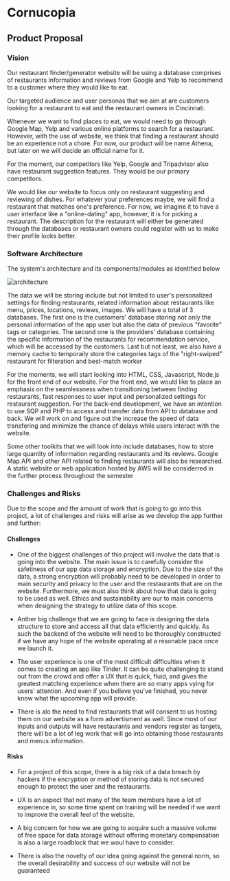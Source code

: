 # Cornucopia
## Product Proposal
### Vision 

Our restaurant finder/generator website will be using a database comprises of restaurants information and reviews from Google and Yelp to recommend to a customer where they would like to eat. 

Our targeted audience and user personas that we aim at are customers looking for a restaurant to eat and the restaurant owners in Cincinnati.

Whenever we want to find places to eat, we would need to go through Google Map, Yelp and various online platforms to search for a restaurant. However, with the use of website, we think that finding a restaurant should be an experience not a chore. For now, our product will be name Athena, but later on we will decide an official name for it. 

For the moment, our competitors like Yelp, Google and Tripadvisor also have restaurant suggestion features. They would be our primary competitors.

We would like our website to focus only on restaurant suggesting and reviewing of dishes. For whatever your preferences maybe, we will find a restaurant that matches one's preference. For now, we imagine it to have a user interface like a "online-dating" app, however, it is for picking a restaurant. The description for the restaurant will either be generated through the databases or restaurant owners could register with us to make their profile looks better.

### Software Architecture

The system's architecture and its components/modules as identified below

![architecture](https://user-images.githubusercontent.com/74561706/219219638-44414e8c-8b71-4c28-8626-44eddff843bd.png)

The data we will be storing include but not limited to user's personalized settings for finding restaurants, related information about restaurants like menu, prices, locations, reviews, images. We will have a total of 3 databases. The first one is the customers' database storing not only the personal information of the app user but also the data of previous "favorite" tags or categories. The second one is the providers' database containing the specific information of the restaurants for recommendation service, which will be accessed by the customers. Last but not least, we also have a memory cache to temporaily store the categories tags of the "right-swiped" restaurant for filteration and best-match worker

For the moments, we will start looking into HTML, CSS, Javascript, Node.js for the front end of our website. For the front end, we would like to place an emphasis on the seamlessness when transitioning between finding restaurants, fast responses to user input and personalized settings for restaurant suggestion. For the back-end development, we have an intention to use SQP and PHP to access and transfer data from API to database and back. We will work on and figure out the increase the speed of data transfering and minimize the chance of delays while users interact with the website.

Some other toolkits that we will look into include databases, how to store large quantity of information regarding restaurants and its reviews. Google Map API and other API related to finding restaurants will also be researched. A static website or web application hosted by AWS will be considerred in the further process throughout the semester

### Challenges and Risks

Due to the scope and the amount of work that is going to go into this project, a lot of challenges and risks will arise as we develop the app further and further:

#### Challenges

+ One of the biggest challenges of this project will involve the data that is going into the website. The main issue is to carefully consider the safetiness of our app data storage and encryption. Due to the size of the data, a strong encryption will probably need to be developed in order to main security and privacy to the user and the restaurants that are on the website. Furthermore, we must also think about how that data is going to be used as well. Ethics and sustainability are our to main concerns when designing the strategy to utilize data of this scope.

+ Anther big challenge that we are going to face is designing the data structure to store and access all that data efficiently and quickly. As such the backend of the website will need to be thoroughly constructed if we have any hope of the website operating at a resonable pace once we launch it. 

+ The user experience is one of the most difficult difficulties when it comes to creating an app like Tinder. It can be quite challenging to stand out from the crowd and offer a UX that is quick, fluid, and gives the greatest matching experience when there are so many apps vying for users' attention. And even if you believe you've finished, you never know what the upcoming app will provide.

+ There is alo the need to find restaurants that will consent to us hosting them on our website as a form advertisment as well. Since most of our inputs and outputs will have restaurants and vendors register as targets, there will be a lot of leg work that will go into obtaining those restaurants and menus information. 

#### Risks

+ For a project of this scope, there is a big risk of a data breach by hackers if the encryption or method of storing data is not secured enough to protect the user and the restaurants. 

+ UX is an aspect that not many of the team members have a lot of experience in, so some time spent on training will be needed if we want to improve the overall feel of the website.

+ A big concern for how we are going to acquire such a massive volume of free space for data storage without offering monetary compensation is also a large roadblock that we woul have to consider.

+ There is also the novelty of our idea going against the general norm, so the overall desirability and success of our website will not be guaranteed

